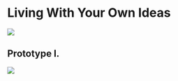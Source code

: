 

# Living With Your Own Ideas


<img src="../images/proto_inspo.jpg" />

## Prototype I.

<img src="../images/proto1_photos.jpg" />
